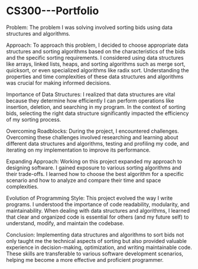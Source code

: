 # CS300---Portfolio

Problem: The problem I was solving involved sorting bids using data structures and algorithms.

Approach: To approach this problem, I decided to choose appropriate data structures and sorting algorithms based on the characteristics of the bids and the specific sorting requirements. I considered using data structures like arrays, linked lists, heaps, and sorting algorithms such as merge sort, quicksort, or even specialized algorithms like radix sort. Understanding the properties and time complexities of these data structures and algorithms was crucial for making informed decisions.

Importance of Data Structures: I realized that data structures are vital because they determine how efficiently I can perform operations like insertion, deletion, and searching in my program. In the context of sorting bids, selecting the right data structure significantly impacted the efficiency of my sorting process.

Overcoming Roadblocks: During the project, I encountered challenges. Overcoming these challenges involved researching and learning about different data structures and algorithms, testing and profiling my code, and iterating on my implementation to improve its performance.

Expanding Approach: Working on this project expanded my approach to designing software. I gained exposure to various sorting algorithms and their trade-offs. I learned how to choose the best algorithm for a specific scenario and how to analyze and compare their time and space complexities.

Evolution of Programming Style: This project evolved the way I write programs. I understood the importance of code readability, modularity, and maintainability. When dealing with data structures and algorithms, I learned that clear and organized code is essential for others (and my future self) to understand, modify, and maintain the codebase.

Conclusion: Implementing data structures and algorithms to sort bids not only taught me the technical aspects of sorting but also provided valuable experience in decision-making, optimization, and writing maintainable code. These skills are transferable to various software development scenarios, helping me become a more effective and proficient programmer.
